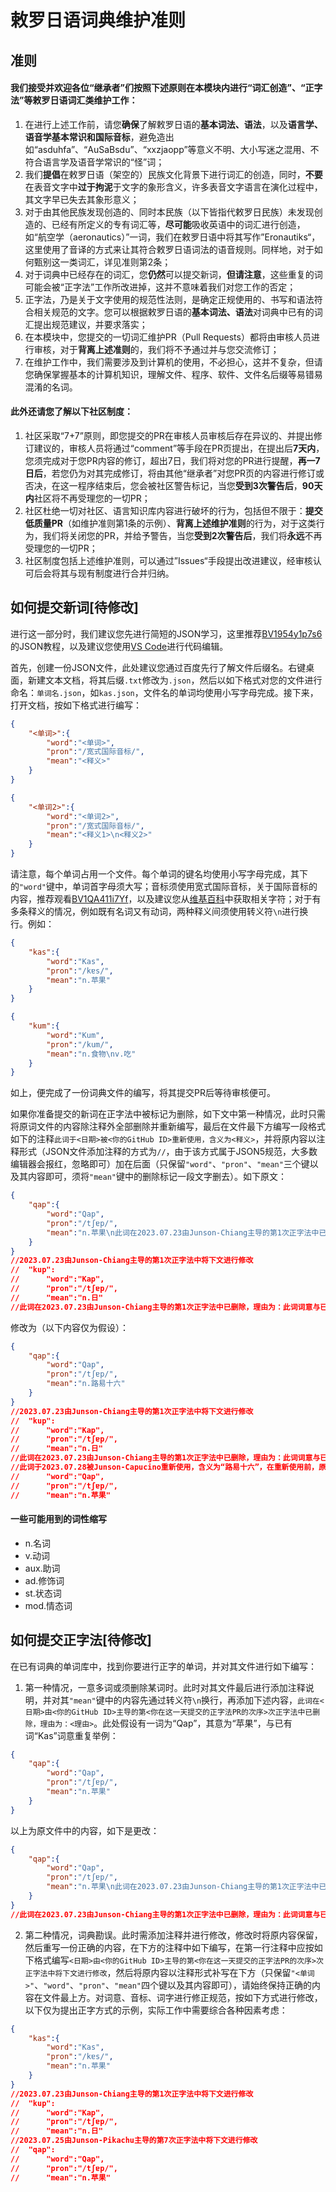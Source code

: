 # 敕罗日语词典维护准则

## 准则

#### 我们接受并欢迎各位“继承者”们按照下述原则在本模块内进行“词汇创造”、“正字法”等敕罗日语词汇类维护工作：

1. 在进行上述工作前，请您**确保**了解敕罗日语的**基本词法、语法**，以及**语言学、语音学基本常识和国际音标**，避免造出如“asduhfa”、“AuSaBsdu”、“xxzjaopp”等意义不明、大小写迷之混用、不符合语言学及语音学常识的“怪”词；
2. 我们**提倡**在敕罗日语（架空的）民族文化背景下进行词汇的创造，同时，**不要**在表音文字中**过于拘泥**于文字的象形含义，许多表音文字语言在演化过程中，其文字早已失去其象形意义；
3. 对于由其他民族发现创造的、同时本民族（以下皆指代敕罗日民族）未发现创造的、已经有所定义的专有词汇等，**尽可能**吸收英语中的词汇进行创造，如“航空学（aeronautics）”一词，我们在敕罗日语中将其写作”Eronautiks“，这里使用了音译的方式来让其符合敕罗日语词法的语音规则。同样地，对于如何甄别这一类词汇，详见准则第2条；
4. 对于词典中已经存在的词汇，您**仍然**可以提交新词，**但请注意**，这些重复的词可能会被“正字法”工作所改进掉，这并不意味着我们对您工作的否定；
5. 正字法，乃是关于文字使用的规范性法则，是确定正规使用的、书写和语法符合相关规范的文字。您可以根据敕罗日语的**基本词法、语法**对词典中已有的词汇提出规范建议，并要求落实；
6. 在本模块中，您提交的一切词汇维护PR（Pull Requests）都将由审核人员进行审核，对于**背离上述准则**的，我们将不予通过并与您交流修订；
7. 在维护工作中，我们需要涉及到计算机的使用，不必担心，这并不复杂，但请您确保掌握基本的计算机知识，理解文件、程序、软件、文件名后缀等易错易混淆的名词。

#### 此外还请您了解以下社区制度：

1. 社区采取“7+7”原则，即您提交的PR在审核人员审核后存在异议的、并提出修订建议的，审核人员将通过“comment”等手段在PR页提出，在提出后**7天内**，您须完成对于您PR内容的修订，超出7日，我们将对您的PR进行提醒，**再一7日后**，若您仍为对其完成修订，将由其他“继承者”对您PR页的内容进行修订或否决，在这一程序结束后，您会被社区警告标记，当您**受到3次警告后**，**90天内**社区将不再受理您的一切PR；
2. 社区杜绝一切对社区、语言知识库内容进行破坏的行为，包括但不限于：**提交低质量PR**（如维护准则第1条的示例）、**背离上述维护准则**的行为，对于这类行为，我们将关闭您的PR，并给予警告，当您**受到2次警告后**，我们将**永远**不再受理您的一切PR；
3. 社区制度包括上述维护准则，可以通过”Issues“手段提出改进建议，经审核认可后会将其与现有制度进行合并归纳。

## 如何提交新词[待修改]

进行这一部分时，我们建议您先进行简短的JSON学习，这里推荐[BV1954y1p7s6](https://www.bilibili.com/video/BV1954y1p7s6 "带你快速了解Json以及Json的用法")的JSON教程，以及建议您使用[VS Code](https://code.visualstudio.com/ "VS Code官网")进行代码编辑。

首先，创建一份JSON文件，此处建议您通过百度先行了解文件后缀名。右键桌面，新建文本文档，将其后缀```.txt```修改为```.json```，然后以如下格式对您的文件进行命名：```单词名.json```，如```kas.json```，文件名的单词均使用小写字母完成。接下来，打开文档，按如下格式进行编写：

```json
{
	"<单词>":{
		"word":"<单词>",
		"pron":"/宽式国际音标/",
        "mean":"<释义>"
	}
}
```
```json
{
	"<单词2>":{
		"word":"<单词2>",
		"pron":"/宽式国际音标/",
        "mean":"<释义1>\n<释义2>"
	}
}
```

请注意，每个单词占用一个文件。每个单词的键名均使用小写字母完成，其下的```"word"```键中，单词首字母须大写；音标须使用宽式国际音标，关于国际音标的内容，推荐观看[BV1QA411i7Yf](https://www.bilibili.com/video/BV1QA411i7Yf/ "英语兔：这才是正版国际音标(IPA)! 含87个音标发音示范, 全网最硬核的语音视频合集!")，以及建议您从[维基百科](https://zh.wikipedia.org/wiki/%E5%9C%8B%E9%9A%9B%E9%9F%B3%E6%A8%99 "维基百科 国际音标")中获取相关字符；对于有多条释义的情况，例如既有名词又有动词，两种释义间须使用转义符```\n```进行换行。例如：

```json
{
	"kas":{
		"word":"Kas",
		"pron":"/kɐs/",
        "mean":"n.苹果"
	}
}
```
```json
{
	"kum":{
		"word":"Kum",
		"pron":"/kum/",
        "mean":"n.食物\nv.吃"
	}
}
````

如上，便完成了一份词典文件的编写，将其提交PR后等待审核便可。

如果你准备提交的新词在正字法中被标记为删除，如下文中第一种情况，此时只需将原词文件的内容除注释外全部删除并重新编写，最后在文件最下方编写一段格式如下的注释```此词于<日期>被<你的GitHub ID>重新使用，含义为<释义>```，并将原内容以注释形式（JSON文件添加注释的方式为```//```，由于该方式属于JSON5规范，大多数编辑器会报红，忽略即可）加在后面（只保留```"word"```、```"pron"```、```"mean"```三个键以及其内容即可，须将```"mean"```键中的删除标记一段文字删去）。如下原文：

```json
{
	"qap":{
		"word":"Qap",
		"pron":"/tʃɐp/",
        "mean":"n.苹果\n此词在2023.07.23由Junson-Chiang主导的第1次正字法中已删除，理由为：此词词意与已有词\"kas\"词意重复，建议以\"kas\"为正词，删除此词。"
	}
}
//2023.07.23由Junson-Chiang主导的第1次正字法中将下文进行修改
//	"kup":
//		"word":"Kap",
//		"pron":"/tʃɐp/",
//      "mean":"n.日"
//此词在2023.07.23由Junson-Chiang主导的第1次正字法中已删除，理由为：此词词意与已有词"kas"（苹果）词意重复，建议以"kas"为正词，删除此词。
```

修改为（以下内容仅为假设）：

```json
{
	"qap":{
		"word":"Qap",
		"pron":"/tʃɐp/",
        "mean":"n.路易十六"
	}
}
//2023.07.23由Junson-Chiang主导的第1次正字法中将下文进行修改
//	"kup":
//		"word":"Kap",
//		"pron":"/tʃɐp/",
//      "mean":"n.日"
//此词在2023.07.23由Junson-Chiang主导的第1次正字法中已删除，理由为：此词词意与已有词"kas"（苹果）词意重复，建议以"kas"为正词，删除此词。
//此词于2023.07.28被Junson-Capucino重新使用，含义为“路易十六”，在重新使用前，原词为。
//		"word":"Qap",
//		"pron":"/tʃɐp/",
//		"mean":"n.苹果"
```

#### 一些可能用到的词性缩写

- n.名词
- v.动词
- aux.助词
- ad.修饰词
- st.状态词
- mod.情态词

## 如何提交正字法[待修改]

在已有词典的单词库中，找到你要进行正字的单词，并对其文件进行如下编写：

1. 第一种情况，一意多词或须删除某词时。此时对其文件最后进行添加注释说明，并对其```"mean"```键中的内容先通过转义符```\n```换行，再添加下述内容，```此词在<日期>由<你的GitHub ID>主导的第<你在这一天提交的正字法PR的次序>次正字法中已删除，理由为：<理由>```。此处假设有一词为“Qap”，其意为“苹果”，与已有词“Kas”词意重复举例：

```json
{
	"qap":{
		"word":"Qap",
		"pron":"/tʃɐp/",
        "mean":"n.苹果"
	}
}
```

以上为原文件中的内容，如下是更改：

```json
{
	"qap":{
		"word":"Qap",
		"pron":"/tʃɐp/",
        "mean":"n.苹果\n此词在2023.07.23由Junson-Chiang主导的第1次正字法中已删除，理由为：此词词意与已有词\"kas\"词意重复，建议以\"kas\"为正词，删除此词。"
	}
}
//此词在2023.07.23由Junson-Chiang主导的第1次正字法中已删除，理由为：此词词意与已有词"kas"（苹果）词意重复，建议以"kas"为正词，删除此词。
```

2. 第二种情况，词典勘误。此时需添加注释并进行修改，修改时将原内容保留，然后重写一份正确的内容，在下方的注释中如下编写，在第一行注释中应按如下格式编写```<日期>由<你的GitHub ID>主导的第<你在这一天提交的正字法PR的次序>次正字法中将下文进行修改```，然后将原内容以注释形式补写在下方（只保留```"<单词>"```、```"word"```、```"pron"```、```"mean"```四个键以及其内容即可），请始终保持正确的内容在文件最上方。对词意、音标、词字进行修正规范，按如下方式进行修改，以下仅为提出正字方式的示例，实际工作中需要综合各种因素考虑：

```json
{
	"kas":{
		"word":"Kas",
		"pron":"/kɐs/",
        "mean":"n.苹果"
	}
}
//2023.07.23由Junson-Chiang主导的第1次正字法中将下文进行修改
//	"kup":
//		"word":"Kap",
//		"pron":"/tʃɐp/",
//      "mean":"n.日"
//2023.07.25由Junson-Pikachu主导的第7次正字法中将下文进行修改
//	"qap":
//		"word":"Qap",
//		"pron":"/tʃɐp/",
//      "mean":"n.苹果"
```

